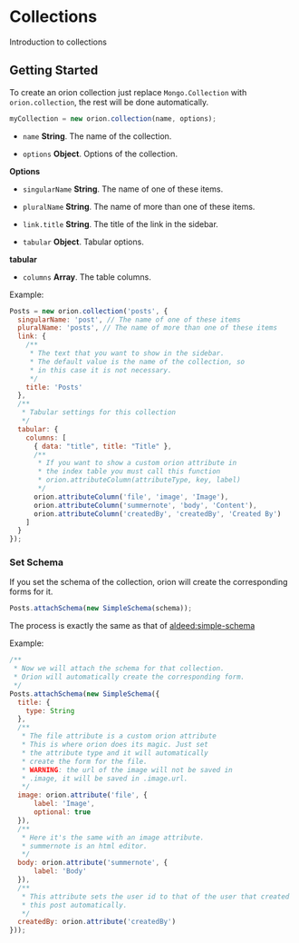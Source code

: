 # Collections

Introduction to collections

## Getting Started

To create an orion collection just replace ```Mongo.Collection``` with ```orion.collection```, 
the rest will be done automatically.

```js
myCollection = new orion.collection(name, options);
```

- ```name``` **String**. The name of the collection.

- ```options``` **Object**. Options of the collection.

**Options**

- ```singularName``` **String**. The name of one of these items.

- ```pluralName``` **String**. The name of more than one of these items.

- ```link.title``` **String**. The title of the link in the sidebar.

- ```tabular``` **Object**. Tabular options.

**tabular**

- ```columns``` **Array**. The table columns.


Example:

```js
Posts = new orion.collection('posts', {
  singularName: 'post', // The name of one of these items
  pluralName: 'posts', // The name of more than one of these items
  link: {
    /**
     * The text that you want to show in the sidebar.
     * The default value is the name of the collection, so
     * in this case it is not necessary.
     */
    title: 'Posts' 
  },
  /**
   * Tabular settings for this collection
   */
  tabular: {
    columns: [
      { data: "title", title: "Title" },
      /**
       * If you want to show a custom orion attribute in
       * the index table you must call this function
       * orion.attributeColumn(attributeType, key, label)
       */
      orion.attributeColumn('file', 'image', 'Image'),
      orion.attributeColumn('summernote', 'body', 'Content'),
      orion.attributeColumn('createdBy', 'createdBy', 'Created By')
    ]
  }
});
```

### Set Schema

If you set the schema of the collection, orion will create the corresponding forms for it.

```js
Posts.attachSchema(new SimpleSchema(schema));
```

The process is exactly the same as that of [aldeed:simple-schema](https://github.com/aldeed/meteor-simple-schema)

Example:

```js
/**
 * Now we will attach the schema for that collection.
 * Orion will automatically create the corresponding form.
 */
Posts.attachSchema(new SimpleSchema({
  title: {
    type: String
  },
  /**
   * The file attribute is a custom orion attribute
   * This is where orion does its magic. Just set 
   * the attribute type and it will automatically
   * create the form for the file.
   * WARNING: the url of the image will not be saved in
   * .image, it will be saved in .image.url.
   */
  image: orion.attribute('file', {
      label: 'Image',
      optional: true
  }),
  /**
   * Here it's the same with an image attribute.
   * summernote is an html editor.
   */
  body: orion.attribute('summernote', {
      label: 'Body'
  }),
  /**
   * This attribute sets the user id to that of the user that created 
   * this post automatically.
   */
  createdBy: orion.attribute('createdBy') 
}));
```
